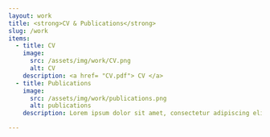 ```yaml
---
layout: work
title: <strong>CV & Publications</strong>
slug: /work
items:
  - title: CV
    image:
      src: /assets/img/work/CV.png
      alt: CV
    description: <a href= "CV.pdf"> CV </a>
  - title: Publications
    image:
      src: /assets/img/work/publications.png
      alt: publications
    description: Lorem ipsum dolor sit amet, consectetur adipiscing elit, sed do eiusmod tempor incididunt ut labore et dolore magna aliqua. Ut enim ad minim veniam, quis nostrud exercitation ullamco laboris nisi ut aliquip ex ea commodo consequat. Duis aute irure dolor in reprehenderit in voluptate velit esse cillum dolore eu fugiat nulla pariatur. 

---
```

<br />



